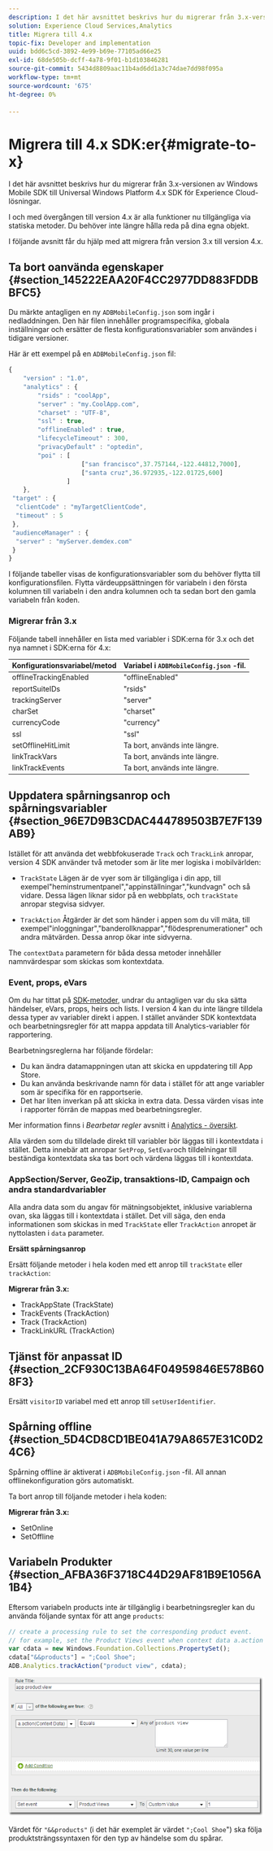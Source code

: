 ```yaml
---
description: I det här avsnittet beskrivs hur du migrerar från 3.x-versionen av en tidigare Windows Mobile SDK till Universal Windows Platform 4.x SDK för Experience Cloud-lösningar.
solution: Experience Cloud Services,Analytics
title: Migrera till 4.x
topic-fix: Developer and implementation
uuid: bdd6c5cd-3892-4e99-b69e-77105ad66e25
exl-id: 68de505b-dcff-4a78-9f01-b1d103846281
source-git-commit: 5434d8809aac11b4ad6dd1a3c74dae7dd98f095a
workflow-type: tm+mt
source-wordcount: '675'
ht-degree: 0%

---
```


# Migrera till 4.x SDK:er{#migrate-to-x}

I det här avsnittet beskrivs hur du migrerar från 3.x-versionen av Windows Mobile SDK till Universal Windows Platform 4.x SDK för Experience Cloud-lösningar.

I och med övergången till version 4.x är alla funktioner nu tillgängliga via statiska metoder. Du behöver inte längre hålla reda på dina egna objekt.

I följande avsnitt får du hjälp med att migrera från version 3.x till version 4.x.

## Ta bort oanvända egenskaper {#section_145222EAA20F4CC2977DD883FDDBBFC5}

Du märkte antagligen en ny `ADBMobileConfig.json` som ingår i nedladdningen. Den här filen innehåller programspecifika, globala inställningar och ersätter de flesta konfigurationsvariabler som användes i tidigare versioner.

Här är ett exempel på en `ADBMobileConfig.json` fil:

```js
{ 
    "version" : "1.0", 
    "analytics" : { 
        "rsids" : "coolApp", 
        "server" : "my.CoolApp.com", 
        "charset" : "UTF-8", 
        "ssl" : true, 
        "offlineEnabled" : true, 
        "lifecycleTimeout" : 300, 
        "privacyDefault" : "optedin", 
        "poi" : [ 
                    ["san francisco",37.757144,-122.44812,7000], 
                    ["santa cruz",36.972935,-122.01725,600] 
                ] 
    }, 
 "target" : { 
  "clientCode" : "myTargetClientCode", 
  "timeout" : 5 
 }, 
 "audienceManager" : { 
  "server" : "myServer.demdex.com" 
 } 
}
```

I följande tabeller visas de konfigurationsvariabler som du behöver flytta till konfigurationsfilen. Flytta värdeuppsättningen för variabeln i den första kolumnen till variabeln i den andra kolumnen och ta sedan bort den gamla variabeln från koden.

### Migrerar från 3.x

Följande tabell innehåller en lista med variabler i SDK:erna för 3.x och det nya namnet i SDK:erna för 4.x:

| Konfigurationsvariabel/metod | Variabel i `ADBMobileConfig.json` -fil. |
|--- |--- |
| offlineTrackingEnabled | &quot;offlineEnabled&quot; |
| reportSuiteIDs | &quot;rsids&quot; |
| trackingServer | &quot;server&quot; |
| charSet | &quot;charset&quot; |
| currencyCode | &quot;currency&quot; |
| ssl | &quot;ssl&quot; |
| setOfflineHitLimit | Ta bort, används inte längre. |
| linkTrackVars | Ta bort, används inte längre. |
| linkTrackEvents | Ta bort, används inte längre. |

## Uppdatera spårningsanrop och spårningsvariabler {#section_96E7D9B3CDAC444789503B7E7F139AB9}

Istället för att använda det webbfokuserade `Track` och `TrackLink` anropar, version 4 SDK använder två metoder som är lite mer logiska i mobilvärlden:

* `TrackState` Lägen är de vyer som är tillgängliga i din app, till exempel&quot;heminstrumentpanel&quot;,&quot;appinställningar&quot;,&quot;kundvagn&quot; och så vidare. Dessa lägen liknar sidor på en webbplats, och `trackState` anropar stegvisa sidvyer.

* `TrackAction` Åtgärder är det som händer i appen som du vill mäta, till exempel&quot;inloggningar&quot;,&quot;banderollknappar&quot;,&quot;flödesprenumerationer&quot; och andra mätvärden. Dessa anrop ökar inte sidvyerna.

The `contextData` parametern för båda dessa metoder innehåller namnvärdespar som skickas som kontextdata.

### Event, props, eVars

Om du har tittat på [SDK-metoder](/help/universal-windows/c-configuration/methods.md), undrar du antagligen var du ska sätta händelser, eVars, props, heirs och lists. I version 4 kan du inte längre tilldela dessa typer av variabler direkt i appen. I stället använder SDK kontextdata och bearbetningsregler för att mappa appdata till Analytics-variabler för rapportering.

Bearbetningsreglerna har följande fördelar:

* Du kan ändra datamappningen utan att skicka en uppdatering till App Store.
* Du kan använda beskrivande namn för data i stället för att ange variabler som är specifika för en rapportserie.
* Det har liten inverkan på att skicka in extra data. Dessa värden visas inte i rapporter förrän de mappas med bearbetningsregler.

Mer information finns i *Bearbetar regler* avsnitt i [Analytics - översikt](/help/universal-windows/analytics/analytics.md).

Alla värden som du tilldelade direkt till variabler bör läggas till i kontextdata i stället. Detta innebär att anropar `SetProp`, `SetEvar`och tilldelningar till beständiga kontextdata ska tas bort och värdena läggas till i kontextdata.

### AppSection/Server, GeoZip, transaktions-ID, Campaign och andra standardvariabler

Alla andra data som du angav för mätningsobjektet, inklusive variablerna ovan, ska läggas till i kontextdata i stället. Det vill säga, den enda informationen som skickas in med `TrackState` eller `TrackAction` anropet är nyttolasten i `data` parameter.

**Ersätt spårningsanrop**

Ersätt följande metoder i hela koden med ett anrop till `trackState` eller `trackAction`:

**Migrerar från 3.x:**

* TrackAppState (TrackState)
* TrackEvents (TrackAction)
* Track (TrackAction)
* TrackLinkURL (TrackAction)

## Tjänst för anpassat ID {#section_2CF930C13BA64F04959846E578B608F3}

Ersätt `visitorID` variabel med ett anrop till `setUserIdentifier`.

## Spårning offline {#section_5D4CD8CD1BE041A79A8657E31C0D24C6}

Spårning offline är aktiverat i `ADBMobileConfig.json` -fil. All annan offlinekonfiguration görs automatiskt.

Ta bort anrop till följande metoder i hela koden:

**Migrerar från 3.x:**

* SetOnline
* SetOffline

## Variabeln Produkter {#section_AFBA36F3718C44D29AF81B9E1056A1B4}

Eftersom variabeln products inte är tillgänglig i bearbetningsregler kan du använda följande syntax för att ange `products`:

```js
// create a processing rule to set the corresponding product event. 
// for example, set the Product Views event when context data a.action = "product view" 
var cdata = new Windows.Foundation.Collections.PropertySet(); 
cdata["&&products"] = ";Cool Shoe"; 
ADB.Analytics.trackAction("product view", cdata);
```

![](assets/prod-view.png)

Värdet för `"&&products"` (i det här exemplet är värdet `";Cool Shoe`&quot;) ska följa produktsträngssyntaxen för den typ av händelse som du spårar.
